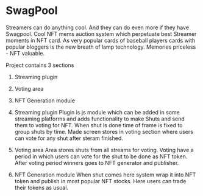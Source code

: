 # SwagPool
Streamers can do anything cool. And they can do even more if they have Swagpool. Cool NFT mems auction system which perpetuate best Streamer moments in NFT card. As very popular cards of baseball players cards with popular bloggers is the new breath of lamp technology. Memories priceless - NFT valuable.

Project contains 3 sections
1. Streaming plugin
2. Voting area
3. NFT Generation module

1. Streaming plugin
Plugin is js module which can be added in some streaming platforms and adds functionality to make Shuts and send them to voting for NFT. When shut is done time of frame is fixed to group shuts by time. Made screen stores in voting section where users can vote for any shut after steram finished.

2. Voting area
Area stores shuts from all streams for voting. Voting have a period in which users can vote for the shut to be done as NFT token. After voting period winners goes to NFT generator and publisher.

3. NFT Generation module 
When shut comes here system wrap it into NFT token and publish in most popular NFT stocks. Here users can trade their tokens as usual.